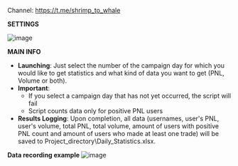 Channel: https://t.me/shrimp_to_whale

**SETTINGS**

![image](https://github.com/user-attachments/assets/7d4baf2c-3927-4f09-8804-14da59f34ab9)

**MAIN INFO**
- **Launching**: Just select the number of the campaign day for which you would like to get statistics and what kind of data you want to get (PNL, Volume or both).
- **Important**:
    - If you select a campaign day that has not yet occurred, the script will fail
    - Script counts data only for positive PNL users
- **Results Logging**: Upon completion, all data (usernames, user's PNL, user's volume, total PNL, total volume, amount of users with positive PNL count and amount of users who made at least one trade) will be saved to Project_directory\Daily_Statistics.xlsx.
  
**Data recording example**
![image](https://github.com/user-attachments/assets/5d68c4e8-27e6-4d1e-bb43-48f5c3309144)
